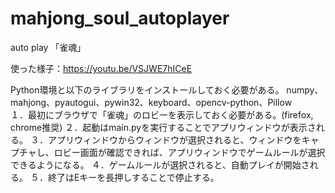 # mahjong_soul_autoplayer
auto play 「雀魂」

使った様子：https://youtu.be/VSJWE7hICeE

Python環境と以下のライブラリをインストールしておく必要がある。
numpy、mahjong、pyautogui、pywin32、keyboard、opencv-python、Pillow
<br>１．最初にブラウザで「雀魂」のロビーを表示しておく必要がある。(firefox, chrome推奨)
２．起動はmain.pyを実行することでアプリウィンドウが表示される。
３．アプリウィンドウからウィンドウが選択されると、ウィンドウをキャプチャし、ロビー画面が確認できれば、アプリウィンドウでゲームルールが選択できるようになる。
４．ゲームルールが選択されると、自動プレイが開始される。
５．終了はEキーを長押しすることで停止する。

